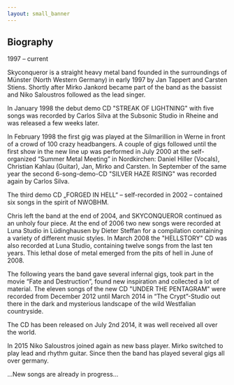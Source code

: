 ```yaml
---
layout: small_banner
---
```


Biography
---

1997 – current

Skyconqueror is a straight heavy metal band founded in the surroundings of Münster (North
Western Germany) in early 1997 by Jan Tappert and Carsten Stiens. Shortly after Mirko
Jankord became part of the band as the bassist and Niko Saloustros followed as the lead
singer.

In January 1998 the debut demo CD "STREAK OF LIGHTNING" with five songs was
recorded by Carlos Silva at the Subsonic Studio in Rheine and was released a few weeks
later.

In February 1998 the first gig was played at the Silmarillion in Werne in front of a crowd of
100 crazy headbangers. A couple of gigs followed until the first show in the new line up was
performed in July 2000 at the self-organized “Summer Metal Meeting” in Nordkirchen: Daniel
Hiller (Vocals), Christian Kahlau (Guitar), Jan, Mirko and Carsten.
In September of the same year the second 6-song-demo-CD "SILVER HAZE RISING" was
recorded again by Carlos Silva.

The third demo CD „FORGED IN HELL“ – self-recorded in 2002 – contained six songs in the
spirit of NWOBHM.

Chris left the band at the end of 2004, and SKYCONQUEROR continued as an unholy four
piece. At the end of 2006 two new songs were recorded at Luna Studio in Lüdinghausen by
Dieter Steffan for a compilation containing a variety of different music styles.
In March 2008 the "HELLSTORY" CD was also recorded at Luna Studio, containing twelve
songs from the last ten years. This lethal dose of metal emerged from the pits of hell in June
of 2008.

The following years the band gave several infernal gigs, took part in the movie “Fate and
Destruction”, found new inspiration and collected a lot of material.
The eleven songs of the new CD "UNDER THE PENTAGRAM" were recorded from
December 2012 until March 2014 in “The Crypt”-Studio out there in the dark and mysterious
landscape of the wild Westfalian countryside.

The CD has been released on July 2nd 2014, it was well received all over the world.

In 2015 Niko Saloustros joined again as new bass player. Mirko switched to play lead and rhythm 
guitar. Since then the band has played several gigs all over germany.

...New songs are already in progress...